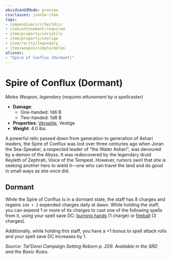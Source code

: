 ```yaml
---
obsidianUIMode: preview
cssclasses: json5e-item
tags:
- compendium/src/5e/tdcsr
- item/attunement/required
- item/property/versatile
- item/property/vestige
- item/rarity/legendary
- item/weapon/simple/melee
aliases: 
- "Spire of Conflux (Dormant)"
---
```

# Spire of Conflux (Dormant)
*Melee Weapon, legendary (requires attunement by a spellcaster)*  

- **Damage**:
  - One-handed: 1d6 B
  - Two-handed: 1d8 B
- **Properties**: [Versatile](rules/item-properties.md#Versatile), Vestige
- **Weight**: 4.0 lbs.

A powerful relic passed down from generation to generation of Ashari leaders, the Spire of Conflux was lost over three centuries ago when Joran the Sea-Speaker, a respected leader of "the Water Ashari", was devoured by a demon of the Abyss. It was rediscovered by the legendary druid Keyleth of Zephrah, Voice of the Tempest. However, rumors swirl that she is seeking another hero to wield it—one who can travel the land and do good in small ways as she once did.

## Dormant

While the Spire of Conflux is in a dormant state, the staff has 8 charges and regains `1d4 + 2` expended charges daily at dawn. While holding the staff, you can expend 1 or more of its charges to cast one of the following spells from it, using your spell save DC: [burning hands](compendium/spells/burning-hands.md) (1 charge) or [fireball](compendium/spells/fireball.md) (3 charges).

Additionally, while holding this staff, you have a +1 bonus to spell attack rolls and your spell save DC increases by 1.

*Source: Tal'Dorei Campaign Setting Reborn p. 209. Available in the SRD and the Basic Rules.*